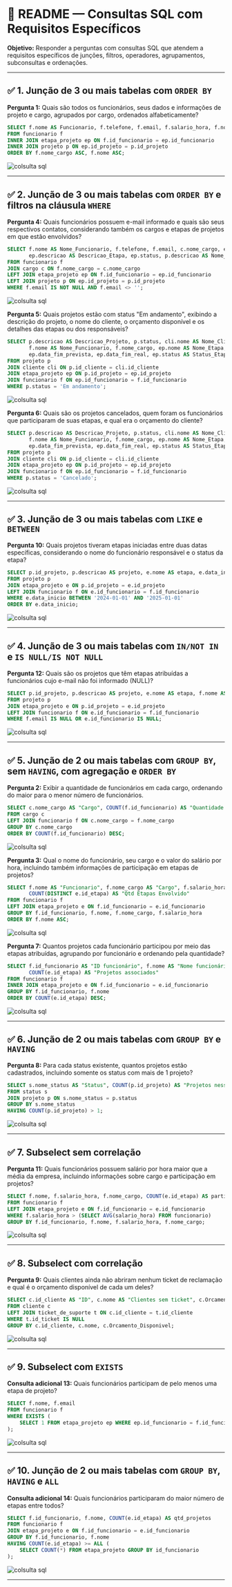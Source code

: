 # 📄 README — Consultas SQL com Requisitos Específicos

**Objetivo:** Responder a perguntas com consultas SQL que atendem a requisitos específicos de junções, filtros, operadores, agrupamentos, subconsultas e ordenações.

---

## ✅ **1. Junção de 3 ou mais tabelas com `ORDER BY`**

**Pergunta 1:** Quais são todos os funcionários, seus dados e informações de projeto e cargo, agrupados por cargo, ordenados alfabeticamente?

```sql
SELECT f.nome AS Funcionario, f.telefone, f.email, f.salario_hora, f.nome_cargo AS Cargo, p.id_projeto, p.descricao AS Projeto
FROM funcionario f
INNER JOIN etapa_projeto ep ON f.id_funcionario = ep.id_funcionario
INNER JOIN projeto p ON ep.id_projeto = p.id_projeto
ORDER BY f.nome_cargo ASC, f.nome ASC;
```

![colsulta sql](/docs/prints/ex1.png)

---

## ✅ **2. Junção de 3 ou mais tabelas com `ORDER BY` e filtros na cláusula `WHERE`**

**Pergunta 4:** Quais funcionários possuem e-mail informado e quais são seus respectivos contatos, considerando também os cargos e etapas de projetos em que estão envolvidos?

```sql
SELECT f.nome AS Nome_Funcionario, f.telefone, f.email, c.nome_cargo, ep.nome AS Nome_Etapa_Projeto,
       ep.descricao AS Descricao_Etapa, ep.status, p.descricao AS Nome_Projeto
FROM funcionario f
JOIN cargo c ON f.nome_cargo = c.nome_cargo
LEFT JOIN etapa_projeto ep ON f.id_funcionario = ep.id_funcionario
LEFT JOIN projeto p ON ep.id_projeto = p.id_projeto
WHERE f.email IS NOT NULL AND f.email <> '';
```

![colsulta sql](/docs/prints/ex4.png)

**Pergunta 5:** Quais projetos estão com status "Em andamento", exibindo a descrição do projeto, o nome do cliente, o orçamento disponível e os detalhes das etapas ou dos responsáveis?

```sql
SELECT p.descricao AS Descricao_Projeto, p.status, cli.nome AS Nome_Cliente, cli.Orcamento_Disponivel,
       f.nome AS Nome_Funcionario, f.nome_cargo, ep.nome AS Nome_Etapa, ep.descricao, ep.data_inicio,
       ep.data_fim_prevista, ep.data_fim_real, ep.status AS Status_Etapa_Projeto
FROM projeto p
JOIN cliente cli ON p.id_cliente = cli.id_cliente
JOIN etapa_projeto ep ON p.id_projeto = ep.id_projeto
JOIN funcionario f ON ep.id_funcionario = f.id_funcionario
WHERE p.status = 'Em andamento';
```

![colsulta sql](/docs/prints/ex5.png)

**Pergunta 6:** Quais são os projetos cancelados, quem foram os funcionários que participaram de suas etapas, e qual era o orçamento do cliente?

```sql
SELECT p.descricao AS Descricao_Projeto, p.status, cli.nome AS Nome_Cliente, cli.Orcamento_Disponivel,
       f.nome AS Nome_Funcionario, f.nome_cargo, ep.nome AS Nome_Etapa, ep.descricao, ep.data_inicio,
       ep.data_fim_prevista, ep.data_fim_real, ep.status AS Status_Etapa_Projeto
FROM projeto p
JOIN cliente cli ON p.id_cliente = cli.id_cliente
JOIN etapa_projeto ep ON p.id_projeto = ep.id_projeto
JOIN funcionario f ON ep.id_funcionario = f.id_funcionario
WHERE p.status = 'Cancelado';
```

![colsulta sql](/docs/prints/ex6.png)

---

## ✅ **3. Junção de 3 ou mais tabelas com `LIKE` e `BETWEEN`**

**Pergunta 10:** Quais projetos tiveram etapas iniciadas entre duas datas específicas, considerando o nome do funcionário responsável e o status da etapa?

```sql
SELECT p.id_projeto, p.descricao AS projeto, e.nome AS etapa, e.data_inicio, e.status, f.nome AS funcionario_responsavel 
FROM projeto p
JOIN etapa_projeto e ON p.id_projeto = e.id_projeto
LEFT JOIN funcionario f ON e.id_funcionario = f.id_funcionario
WHERE e.data_inicio BETWEEN '2024-01-01' AND '2025-01-01'
ORDER BY e.data_inicio;
```

![colsulta sql](/docs/prints/ex10.png)

---

## ✅ **4. Junção de 3 ou mais tabelas com `IN/NOT IN` e `IS NULL/IS NOT NULL`**

**Pergunta 12:** Quais são os projetos que têm etapas atribuídas a funcionários cujo e-mail não foi informado (NULL)?

```sql
SELECT p.id_projeto, p.descricao AS projeto, e.nome AS etapa, f.nome AS funcionario, f.email 
FROM projeto p
JOIN etapa_projeto e ON p.id_projeto = e.id_projeto
LEFT JOIN funcionario f ON e.id_funcionario = f.id_funcionario
WHERE f.email IS NULL OR e.id_funcionario IS NULL;
```

![colsulta sql](/docs/prints/ex12.png)

---

## ✅ **5. Junção de 2 ou mais tabelas com `GROUP BY`, sem `HAVING`, com agregação e `ORDER BY`**

**Pergunta 2:** Exibir a quantidade de funcionários em cada cargo, ordenando do maior para o menor número de funcionários.

```sql
SELECT c.nome_cargo AS "Cargo", COUNT(f.id_funcionario) AS "Quantidade de Funcionários"
FROM cargo c
LEFT JOIN funcionario f ON c.nome_cargo = f.nome_cargo
GROUP BY c.nome_cargo
ORDER BY COUNT(f.id_funcionario) DESC;
```
![colsulta sql](/docs/prints/ex2.png)

**Pergunta 3:** Qual o nome do funcionário, seu cargo e o valor do salário por hora, incluindo também informações de participação em etapas de projetos?

```sql
SELECT f.nome AS "Funcionario", f.nome_cargo AS "Cargo", f.salario_hora AS "Salario por h/",
       COUNT(DISTINCT e.id_etapa) AS "Qtd Etapas Envolvido"
FROM funcionario f
LEFT JOIN etapa_projeto e ON f.id_funcionario = e.id_funcionario
GROUP BY f.id_funcionario, f.nome, f.nome_cargo, f.salario_hora
ORDER BY f.nome ASC;
```

![colsulta sql](/docs/prints/ex3.png)

**Pergunta 7:** Quantos projetos cada funcionário participou por meio das etapas atribuídas, agrupando por funcionário e ordenando pela quantidade?

```sql
SELECT f.id_funcionario AS "ID funcionário", f.nome AS "Nome funcionário",
       COUNT(e.id_etapa) AS "Projetos associados"
FROM funcionario f
INNER JOIN etapa_projeto e ON f.id_funcionario = e.id_funcionario
GROUP BY f.id_funcionario, f.nome
ORDER BY COUNT(e.id_etapa) DESC;
```

![colsulta sql](/docs/prints/ex7.png)

---

## ✅ **6. Junção de 2 ou mais tabelas com `GROUP BY` e `HAVING`**

**Pergunta 8:** Para cada status existente, quantos projetos estão cadastrados, incluindo somente os status com mais de 1 projeto?

```sql
SELECT s.nome_status AS "Status", COUNT(p.id_projeto) AS "Projetos nesse status"
FROM status s
JOIN projeto p ON s.nome_status = p.status
GROUP BY s.nome_status
HAVING COUNT(p.id_projeto) > 1;
```

![colsulta sql](/docs/prints/ex8.png)

---

## ✅ **7. Subselect sem correlação**

**Pergunta 11:** Quais funcionários possuem salário por hora maior que a média da empresa, incluindo informações sobre cargo e participação em projetos?

```sql
SELECT f.nome, f.salario_hora, f.nome_cargo, COUNT(e.id_etapa) AS participacao_projetos
FROM funcionario f
LEFT JOIN etapa_projeto e ON f.id_funcionario = e.id_funcionario
WHERE f.salario_hora > (SELECT AVG(salario_hora) FROM funcionario)
GROUP BY f.id_funcionario, f.nome, f.salario_hora, f.nome_cargo;
```

![colsulta sql](/docs/prints/ex11.png)

---

## ✅ **8. Subselect com correlação**

**Pergunta 9:** Quais clientes ainda não abriram nenhum ticket de reclamação e qual é o orçamento disponível de cada um deles?

```sql
SELECT c.id_cliente AS "ID", c.nome AS "Clientes sem ticket", c.Orcamento_Disponivel
FROM cliente c
LEFT JOIN ticket_de_suporte t ON c.id_cliente = t.id_cliente
WHERE t.id_ticket IS NULL
GROUP BY c.id_cliente, c.nome, c.Orcamento_Disponivel;
```

![colsulta sql](/docs/prints/ex9.png)

---

## ✅ **9. Subselect com `EXISTS`**

**Consulta adicional 13:** Quais funcionários participam de pelo menos uma etapa de projeto?

```sql
SELECT f.nome, f.email
FROM funcionario f
WHERE EXISTS (
    SELECT 1 FROM etapa_projeto ep WHERE ep.id_funcionario = f.id_funcionario
);
```

![colsulta sql](/docs/prints/ex13.png)

---

## ✅ **10. Junção de 2 ou mais tabelas com `GROUP BY`, `HAVING` e `ALL`**

**Consulta adicional 14:** Quais funcionários participaram do maior número de etapas entre todos?

```sql
SELECT f.id_funcionario, f.nome, COUNT(e.id_etapa) AS qtd_projetos
FROM funcionario f
JOIN etapa_projeto e ON f.id_funcionario = e.id_funcionario
GROUP BY f.id_funcionario, f.nome
HAVING COUNT(e.id_etapa) >= ALL (
    SELECT COUNT(*) FROM etapa_projeto GROUP BY id_funcionario
);
```

![colsulta sql](/docs/prints/ex14.png)

---
